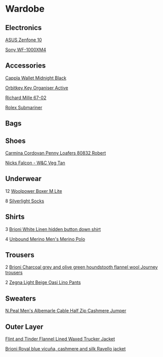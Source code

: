 # Wardobe

## Electronics

[ASUS Zenfone 10](https://www.asus.com/se/mobile-handhelds/phones/zenfone/zenfone-10/)

[Sony WF-1000XM4](https://www.sony.se/electronics/truly-wireless/wf-1000xm4)

## Accessories

[Cappla Wallet Midnight Black](https://cappla.com/collections/wallets/products/midnight-black)

[Orbitkey Key Organiser Active](https://www.orbitkey.com/collections/key-organiser/products/orbitkey-2-0-active?variant=8198980993120)

[Richard Mille 67-02](https://www.richardmille.com/collections/rm-67-02-automatic-extra-flat)

[Rolex Submariner](https://www.rolex.com/en-us/watches/submariner/m124060-0001)

## Bags

## Shoes

[Carmina Cordovan Penny Loafers 80832 Robert](https://www.carminashoemaker.com/se/en/penny-loafer-burgundy-cordovan-80832)

[Nicks Falcon - W&C Veg Tan](https://nicksboots.com/falcon-boot-wc/)

## Underwear

12 [Woolpower Boxer M Lite](https://woolpower.se/shop/produkt/boxer-ms-lite/)

8 [Silverlight Socks](https://silverlight.store/product/silverlight-socks/)

## Shirts

3 [Brioni White Linen hidden button down shirt](https://www.brioni.com/en/us/pr/white-linen-hidden-button-down-shirt-SCAY0LP91119000)

4 [Unbound Merino Men's Merino Polo](https://unboundmerino.com/collections/polos/products/merino-polo?variant=41092125982814)

## Trousers

2 [Brioni Charcoal grey and olive green houndstooth flannel wool Journey trousers](https://www.brioni.com/en/us/pr/charcoal-grey-and-olive-green-houndstooth-flannel-wool-journey-trousers-RP300MOCA671300?from=search)

2 [Zegna Light Beige Oasi Lino Pants](https://www.zegna.com/se-en/ready-to-wear/pants/product.light-beige-oasi-lino-pants.31045612/)

## Sweaters

[N.Peal Men's Albemarle Cable Half Zip Cashmere Jumper](https://eu.npeal.com/products/mens-cable-half-zip-cashmere-jumper-navy-blue-melange)

## Outer Layer

[Flint and Tinder Flannel Lined Waxed Trucker Jacket](https://huckberry.com/store/flint-and-tinder/category/p/55166-flannel-lined-waxed-trucker-jacket)

[Brioni Royal blue vicuña, cashmere and silk Ravello jacket](https://www.brioni.com/en/us/pr/royal-blue-vicuna-cashmere-and-silk-ravello-jacket-RG0D0UO13390000?from=search)
